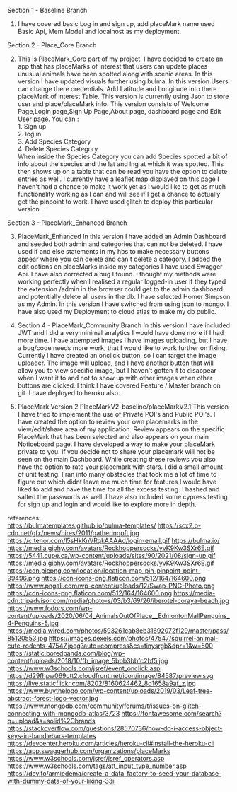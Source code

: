 Section 1 - Baseline Branch

1. I have covered basic Log in and sign up, add placeMark name
used Basic Api, Mem Model and localhost as my deployment.

Section 2 - Place_Core Branch

2. This is PlaceMark_Core part of my project.
I have decided to create an app that has placeMarks of 
interest that users can update places unusual 
animals have been spotted along with scenic areas.
In this version I have updated visuals further using bulma.
In this version Users can change there credentials. 
Add Latitude and Longitude into there placeMark of interest Table. 
This version is currently using Json to store user and place/placeMark info.
This version consists of Welcome Page,Login page,Sign Up Page,About page, dashboard page and Edit User page.
You can : <br>1. Sign up <br>2. log in <br>3. Add Species Category <br>4. Delete Species Category <br>
When inside the Species Category you can add Species spotted a bit of info about the species and the lat and lng at which it was spotted.
This then shows up on a table that can be read you have the option to delete entries as well.
I currently have a leaflet map displayed on this page I haven't had a chance to make it work yet as
I would like to get as much functionality working as I can and will see if I get a chance to actually get the pinpoint to work.
I have used glitch to deploy this particular version.

Section 3 - PlaceMark_Enhanced Branch

3. PlaceMark_Enhanced
In this version I have added an Admin Dashboard and seeded both admin and categories that can not be deleted.
I have used if and else statements in my hbs to make necessary buttons appear where you can 
delete and can't delete a category. I added the edit options on placeMarks inside my categories I have used Swagger Api.
I have also corrected a bug I found. I thought my methods were working perfectly 
when I realised a regular logged-in user if they typed the extension /admin in the browser could get to the admin
dashboard and potentially delete all users in the db. I have selected Homer Simpson as my Admin.
In this version I have switched from using json to mongo. I have also used my Deployment to cloud atlas to make my db public.

4. Section 4 - PlaceMark_Community Branch
In this version I have included JWT and I did a very minimal analytics I would have done more if I had more time.
I have attempted images I have images uploading, but I have a bug/code needs more work, that I would like to work further on fixing. 
Currently I have created an onclick button, so I can target the image uploader. The image will upload, and I have another button that 
will allow you to view specific image, but I haven't gotten it to disappear when I want it to and not to show up with other images when other buttons are clicked.
I think I have covered Feature / Master branch on git. I have deployed to heroku also.

5. PlaceMark Version 2 PlaceMarkV2-baseline/placeMarkV2.1
This version I have tried to implement the use of Private POI's and Public POI's. 
I have created the option to review your own placemarks in the view/edit/share area of my application.
Review appears on the specific PlaceMark that has been selected and also appears on your main Noticeboard page.
I have developed a way to make your placeMark private to you. If you decide not to share your placemark will not be seen on the main Dashboard.
While creating these reviews you also have the option to rate your placemark with stars. I did a small amount of unit testing.
I ran into many obstacles that took me a lot of time to figure out which didnt leave me much time for features I would have liked to add and have the time for
all the excess testing. I hashed and salted the passwords as well. I have also included some cypress testing for sign up and login and would like to explore more in depth.

references:<br>
https://bulmatemplates.github.io/bulma-templates/
https://scx2.b-cdn.net/gfx/news/hires/2011/gatheringoft.jpg
https://c.tenor.com/l5sHkKnVRqkAAAAd/login-email.gif
https://bulma.io/
https://media.giphy.com/avatars/Rockhoppersocks/yvK9Kw3SXr6E.gif
https://5441.cupe.ca/wp-content/uploads/sites/90/2021/08/sign-up.gif
https://media.giphy.com/avatars/Rockhoppersocks/yvK9Kw3SXr6E.gif
https://cdn.picpng.com/location/location-map-pin-pinpoint-point-99496.png
https://cdn-icons-png.flaticon.com/512/164/164600.png
https://www.pngall.com/wp-content/uploads/12/Swap-PNG-Photo.png
https://cdn-icons-png.flaticon.com/512/164/164600.png
https://media-cdn.tripadvisor.com/media/photo-s/03/b3/69/26/iberotel-coraya-beach.jpg
https://www.fodors.com/wp-content/uploads/2020/06/04_AnimalsOutOfPlace__EdmontonMallPenguins_4-Penguins-5.jpg
https://media.wired.com/photos/593261cab8eb31692072f129/master/pass/85120553.jpg
https://images.pexels.com/photos/47547/squirrel-animal-cute-rodents-47547.jpeg?auto=compress&cs=tinysrgb&dpr=1&w=500
https://static.boredpanda.com/blog/wp-content/uploads/2018/10/fb_image_5bbb3bbfc2bf5.jpg
https://www.w3schools.com/jsref/event_onclick.asp
https://d29fhpw069ctt2.cloudfront.net/icon/image/84587/preview.svg
https://live.staticflickr.com/8202/8160624462_8d1658a9af_z.jpg
https://www.buythelogo.com/wp-content/uploads/2019/03/Leaf-tree-abstract-forest-logo-vector.jpg
https://www.mongodb.com/community/forums/t/issues-on-glitch-connecting-with-mongodb-atlas/3723
https://fontawesome.com/search?q=upload&s=solid%2Cbrands
https://stackoverflow.com/questions/28570736/how-do-i-access-object-keys-in-handlebars-templates
https://devcenter.heroku.com/articles/heroku-cli#install-the-heroku-cli
https://app.swaggerhub.com/organizations/placeMarks
https://www.w3schools.com/jsref/jsref_operators.asp
https://www.w3schools.com/tags/att_input_type_number.asp
https://dev.to/armiedema/create-a-data-factory-to-seed-your-database-with-dummy-data-of-your-liking-33ii
